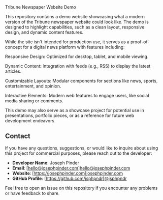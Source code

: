 Tribune Newspaper Website Demo

This repository contains a demo website showcasing what a modern version of the Tribune newspaper website could look like. The demo is designed to highlight capabilities, such as a clean layout, responsive design, and dynamic content features.

While the site isn't intended for production use, it serves as a proof-of-concept for a digital news platform with features including:

Responsive Design: Optimized for desktop, tablet, and mobile viewing.

Dynamic Content: Integration with feeds (e.g., RSS) to display the latest articles.

Customizable Layouts: Modular components for sections like news, sports, entertainment, and opinion.

Interactive Elements: Modern web features to engage users, like social media sharing or comments.

This demo may also serve as a showcase project for potential use in presentations, portfolio pieces, or as a reference for future web development endeavors.

## Contact

If you have any questions, suggestions, or would like to inquire about using this project for commercial purposes, please reach out to the developer:

- **Developer Name**: Joseph Pinder
- **Email**: [hello@josephpinder.com]hello@josephpinder.com
- **Website**: [https://josephpinder.com]josephpinder.com
- **GitHub Profile**: [https://github.com/jsphpndr]@jsphpndr

Feel free to open an issue on this repository if you encounter any problems or have feedback to share.
